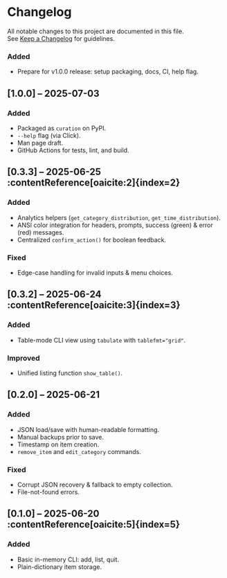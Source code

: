 # Changelog

All notable changes to this project are documented in this file.  
See [Keep a Changelog](https://keepachangelog.com/) for guidelines.

### Added
- Prepare for v1.0.0 release: setup packaging, docs, CI, help flag.

## [1.0.0] – 2025-07-03

### Added
- Packaged as `curation` on PyPI.  
- `--help` flag (via Click).  
- Man page draft.  
- GitHub Actions for tests, lint, and build.

## [0.3.3] – 2025-06-25 :contentReference[oaicite:2]{index=2}

### Added
- Analytics helpers (`get_category_distribution`, `get_time_distribution`).  
- ANSI color integration for headers, prompts, success (green) & error (red) messages.  
- Centralized `confirm_action()` for boolean feedback.

### Fixed
- Edge-case handling for invalid inputs & menu choices.

## [0.3.2] – 2025-06-24 :contentReference[oaicite:3]{index=3}

### Added
- Table-mode CLI view using `tabulate` with `tablefmt="grid"`.

### Improved
- Unified listing function `show_table()`.

## [0.2.0] – 2025-06-21 

### Added
- JSON load/save with human-readable formatting.  
- Manual backups prior to save.  
- Timestamp on item creation.  
- `remove_item` and `edit_category` commands.

### Fixed
- Corrupt JSON recovery & fallback to empty collection.  
- File-not-found errors.

## [0.1.0] – 2025-06-20 :contentReference[oaicite:5]{index=5}

### Added
- Basic in-memory CLI: add, list, quit.  
- Plain-dictionary item storage.
